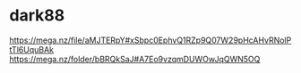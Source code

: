 # dark88
https://mega.nz/file/aMJTERpY#xSbpc0EphvQ1RZp9Q07W29pHcAHvRNolPtTl6UquBAk
https://mega.nz/folder/bBRQkSaJ#A7Eo9vzqmDUWOwJqQWN5OQ
